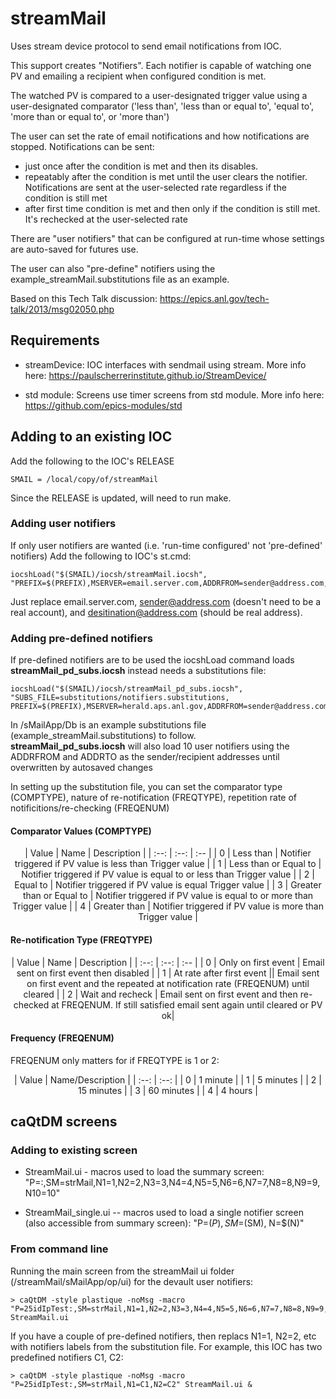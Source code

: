 # streamMail

Uses stream device protocol to send email notifications from IOC.

This support creates "Notifiers".  Each notifier is capable of watching one PV and emailing a recipient when configured condition is met.

The watched PV is compared to a user-designated trigger value using a user-designated comparator ('less than', 'less than or equal to', 'equal to', 'more than or equal to', or 'more than')

The user can set the rate of email notifications and how notifications are stopped.  Notifications can be sent:

- just once after the condition is met and then its disables.
- repeatably after the condition is met until the user clears the notifier. Notifications are sent at the user-selected rate regardless if the condition is still met
- after first time condition is met and then only if the condition is still met.  It's rechecked at the user-selected rate

There are "user notifiers" that can be configured at run-time whose settings are auto-saved for futures use.

The user can also "pre-define" notifiers using the example_streamMail.substitutions file as an example.

Based on this Tech Talk discussion: https://epics.anl.gov/tech-talk/2013/msg02050.php

## Requirements

- streamDevice: IOC interfaces with sendmail using stream. More info here: https://paulscherrerinstitute.github.io/StreamDevice/

- std module: Screens use timer screens from std module. More info here: https://github.com/epics-modules/std

## Adding to an existing IOC

Add the following to the IOC's RELEASE
```
SMAIL = /local/copy/of/streamMail
```
Since the RELEASE is updated, will need to run make. 

### Adding user notifiers

If only user notifiers are wanted (i.e. 'run-time configured' not 'pre-defined' notifiers) Add the following to IOC's st.cmd:
```
iocshLoad("$(SMAIL)/iocsh/streamMail.iocsh", "PREFIX=$(PREFIX),MSERVER=email.server.com,ADDRFROM=sender@address.com,ADDRTO=destination@address.com")
```
Just replace email.server.com, sender@address.com (doesn't need to be a real account), and
desitination@address.com (should be real address).

### Adding pre-defined notifiers

If pre-defined notifiers are to be used the iocshLoad command loads **streamMail_pd_subs.iocsh** instead needs a substitutions file:
```
iocshLoad("$(SMAIL)/iocsh/streamMail_pd_subs.iocsh", "SUBS_FILE=substitutions/notifiers.substitutions, PREFIX=$(PREFIX),MSERVER=herald.aps.anl.gov,ADDRFROM=sender@address.com,ADDRTO=destination@address.com")
```
In <top>/sMailApp/Db is an example substitutions file (example_streamMail.substitutions) to follow.  
**streamMail_pd_subs.iocsh** will also load 10 user notifiers using the ADDRFROM and ADDRTO as the sender/recipient addresses until overwritten by autosaved changes

In setting up the substitution file, you can set the comparator type (COMPTYPE), nature of re-notification (FREQTYPE), repetition rate of notificitions/re-checking (FREQENUM)

#### Comparator Values (COMPTYPE) ####

<center>
| Value | Name | Description |
| :--: | :--: | :-- |
| 0 | Less than | Notifier triggered if PV value is less than Trigger value |
| 1 | Less than or Equal to | Notifier triggered if PV value is equal to or less than Trigger value |
| 2 | Equal to | Notifier triggered if PV value is equal Trigger value |
| 3 | Greater than or Equal to | Notifier triggered if PV value is equal to or more than Trigger value |
| 4 | Greater than | Notifier triggered if PV value is more than Trigger value |
</center>

#### Re-notification Type (FREQTYPE) ####

<center>
| Value | Name | Description |
| :--: | :--: | :-- |
| 0 | Only on first event | Email sent on first event then disabled |
| 1 | At rate after first event || Email sent on first event and the repeated at notification rate (FREQENUM) until cleared |
| 2 | Wait and recheck | Email sent on first event and then re-checked at FREQENUM.  If still satisfied email sent again until cleared or PV ok|
</center>

#### Frequency (FREQENUM) ####

FREQENUM only matters for if FREQTYPE is 1 or 2:

<center>
| Value | Name/Description |
| :--: | :--: |
| 0 | 1 minute |
| 1 | 5 minutes |
| 2 | 15 minutes |
| 3 | 60 minutes |
| 4 | 4 hours |
</center>

## caQtDM screens

### Adding to existing screen
- StreamMail.ui - macros used to load the summary screen: "P=<IOC PREFIX>:,SM=strMail,N1=1,N2=2,N3=3,N4=4,N5=5,N6=6,N7=7,N8=8,N9=9,N10=10"

- StreamMail_single.ui -- macros used to load a single notifier screen (also accessible from summary screen): "P=$(P), SM=$(SM), N=$(N)"

### From command line
Running the main screen from the streamMail ui folder (/streamMail/sMailApp/op/ui) for the devault user notifiers:
```
> caQtDM -style plastique -noMsg -macro "P=25idIpTest:,SM=strMail,N1=1,N2=2,N3=3,N4=4,N5=5,N6=6,N7=7,N8=8,N9=9,N10=10" StreamMail.ui
```
If you have a couple of pre-defined notifiers, then replacs N1=1, N2=2, etc with notifiers labels from the substitution file.  For example, this IOC has two predefined notifiers C1, C2:
```
> caQtDM -style plastique -noMsg -macro "P=25idIpTest:,SM=strMail,N1=C1,N2=C2" StreamMail.ui &
```




